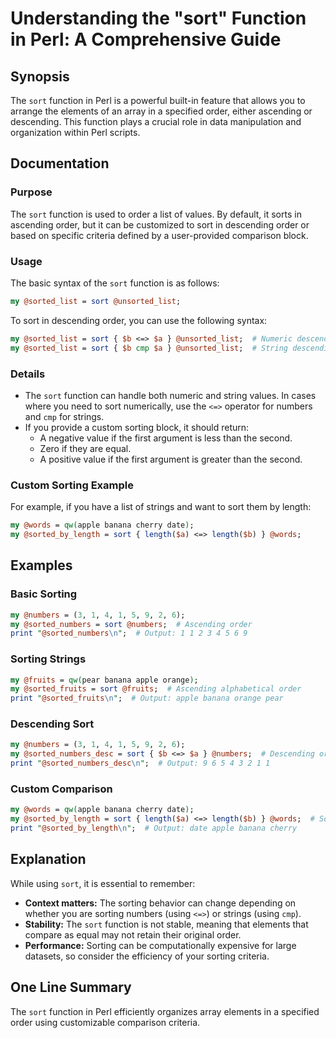 <!--
Meta Description: # Understanding the "sort" Function in Perl: A Comprehensive Guide ## Synopsis The `sort` function in Perl is a powerful built-in feature that allows ...
Meta Keywords: sort, perl, order, function, sorting
-->

# Understanding the "sort" Function in Perl: A Comprehensive Guide

## Synopsis
The `sort` function in Perl is a powerful built-in feature that allows you to arrange the elements of an array in a specified order, either ascending or descending. This function plays a crucial role in data manipulation and organization within Perl scripts.

## Documentation
### Purpose
The `sort` function is used to order a list of values. By default, it sorts in ascending order, but it can be customized to sort in descending order or based on specific criteria defined by a user-provided comparison block.

### Usage
The basic syntax of the `sort` function is as follows:

```perl
my @sorted_list = sort @unsorted_list;
```

To sort in descending order, you can use the following syntax:

```perl
my @sorted_list = sort { $b <=> $a } @unsorted_list;  # Numeric descending
my @sorted_list = sort { $b cmp $a } @unsorted_list;  # String descending
```

### Details
- The `sort` function can handle both numeric and string values. In cases where you need to sort numerically, use the `<=>` operator for numbers and `cmp` for strings.
- If you provide a custom sorting block, it should return:
  - A negative value if the first argument is less than the second.
  - Zero if they are equal.
  - A positive value if the first argument is greater than the second.

### Custom Sorting Example
For example, if you have a list of strings and want to sort them by length:

```perl
my @words = qw(apple banana cherry date);
my @sorted_by_length = sort { length($a) <=> length($b) } @words;
```

## Examples
### Basic Sorting
```perl
my @numbers = (3, 1, 4, 1, 5, 9, 2, 6);
my @sorted_numbers = sort @numbers;  # Ascending order
print "@sorted_numbers\n";  # Output: 1 1 2 3 4 5 6 9
```

### Sorting Strings
```perl
my @fruits = qw(pear banana apple orange);
my @sorted_fruits = sort @fruits;  # Ascending alphabetical order
print "@sorted_fruits\n";  # Output: apple banana orange pear
```

### Descending Sort
```perl
my @numbers = (3, 1, 4, 1, 5, 9, 2, 6);
my @sorted_numbers_desc = sort { $b <=> $a } @numbers;  # Descending order
print "@sorted_numbers_desc\n";  # Output: 9 6 5 4 3 2 1 1
```

### Custom Comparison
```perl
my @words = qw(apple banana cherry date);
my @sorted_by_length = sort { length($a) <=> length($b) } @words;  # Sort by length
print "@sorted_by_length\n";  # Output: date apple banana cherry
```

## Explanation
While using `sort`, it is essential to remember:
- **Context matters:** The sorting behavior can change depending on whether you are sorting numbers (using `<=>`) or strings (using `cmp`).
- **Stability:** The `sort` function is not stable, meaning that elements that compare as equal may not retain their original order.
- **Performance:** Sorting can be computationally expensive for large datasets, so consider the efficiency of your sorting criteria.

## One Line Summary
The `sort` function in Perl efficiently organizes array elements in a specified order using customizable comparison criteria.